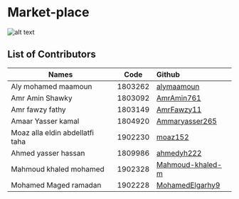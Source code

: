 # Market-place

![alt text](https://github.com/AmrAmin761/Market-place/blob/main/Cover.gif)

## List of Contributors
| Names    |      Code     |    Github  |
|----------|:-------------:|:-------------|
| Aly mohamed maamoun |  1803262 | [alymaamoun](https://github.com/alymaamoun)     |
| Amr Amin Shawky |   1803092  | [AmrAmin761](https://github.com/AmrAmin761)   |
| Amr fawzy fathy  | 1803149 | [AmrFawzy11](https://github.com/AmrFawzy11) |
| Amaar Yasser kamal |  1804920 | [Ammaryasser265](https://github.com/Ammaryasser265)     |
| Moaz alla eldin abdellatfi taha |   1902230  | [moaz152](https://github.com/moaz152)   |
| Ahmed yasser hassan  | 1809986 | [ahmedyh222](https://github.com/ahmedyh222) |
| Mahmoud khaled mohamed |  1902328 | [Mahmoud-khaled-m](https://github.com/Mahmoud-khaled-m)     |
| Mohamed Maged ramadan |   1902228  | [MohamedElgarhy9](https://github.com/MohamedElgarhy9)   |
